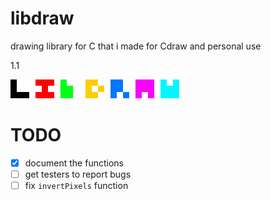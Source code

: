 # libdraw
drawing library for C that i made for Cdraw and personal use

1.1

![L I b D R A W](libdraw.png)

# TODO
- [x] document the functions
- [ ] get testers to report bugs
- [ ] fix `invertPixels` function
